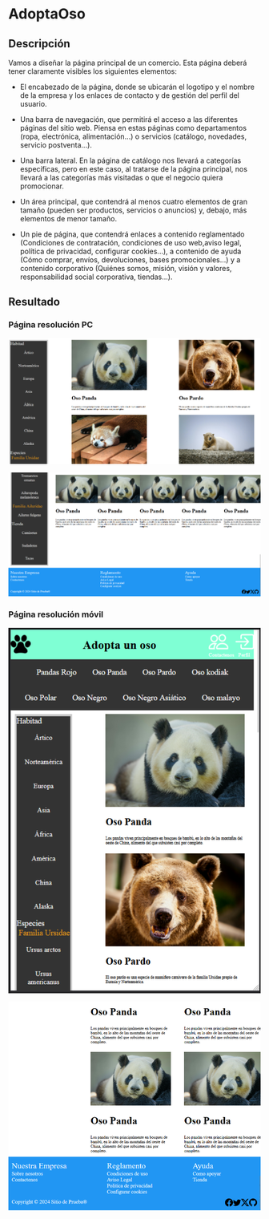 # AdoptaOso
## Descripción
Vamos a diseñar la página principal de un comercio. Esta página deberá tener claramente visibles los siguientes elementos:

* El encabezado de la página, donde se ubicarán el logotipo y el nombre de la empresa y los enlaces de contacto y de gestión del perfil del usuario.
        
* Una barra de navegación, que permitirá el acceso a las diferentes páginas del sitio web. Piensa en estas páginas como departamentos (ropa, electrónica, alimentación...) o servicios (catálogo, novedades, servicio postventa...).
        
* Una barra lateral. En la página de catálogo nos llevará a categorías específicas, pero en este caso, al tratarse de la página principal, nos llevará a las categorías más visitadas o que el negocio quiera promocionar.
        
* Un área principal, que contendrá al menos cuatro elementos de gran tamaño (pueden ser productos, servicios o anuncios) y, debajo, más elementos de menor tamaño.
        
* Un pie de página, que contendrá enlaces a contenido reglamentado (Condiciones de contratación, condiciones de uso web,aviso legal, política de privacidad, configurar cookies...), a contenido de ayuda (Cómo comprar, envíos, devoluciones, bases promocionales...) y a contenido corporativo (Quiénes somos, misión, visión y valores, responsabilidad social corporativa, tiendas...).

## Resultado
### Página resolución PC
<p align="center"><img src="doc/principal-pc.png" width=""/></p>
<p align="center"><img src="doc/footer-pc.png" width=""/></p>

### Página resolución móvil 

<p align="center"><img src="doc/principal-mobile.png" width=""/></p>
<p align="center"><img src="doc/footer-mobile.png" width=""/></p>

